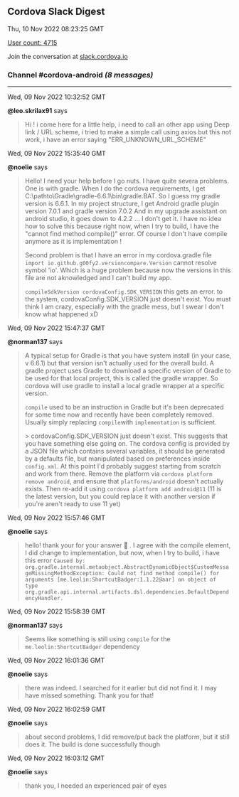 ## Cordova Slack Digest
Thu, 10 Nov 2022 08:23:25 GMT

[User count: 4715](https://cordova.slack.com/)


Join the conversation at [slack.cordova.io](http://slack.cordova.io/)

### __Channel #cordova-android__ _(8 messages)_
---

Wed, 09 Nov 2022 10:32:52 GMT

__@leo.skrilax91__ says 
> Hi !
> i come here for a little help, i need to call an other app using Deep link / URL scheme, i tried to make a simple call using axios but this not work, i have an error saying "ERR_UNKNOWN_URL_SCHEME"
> 

Wed, 09 Nov 2022 15:35:40 GMT

__@noelie__ says 
> Hello! I need your help before I go nuts.
> I have quite severa problems.
> One is with gradle. When I do the cordova requirements, I get C:\pathto\Gradle\gradle-6.6.1\bin\gradle.BAT. So I guess my gradle version is 6.6.1.
> In my project structure, I get Android gradle plugin version 7.0.1 and gradle version 7.0.2
> And in my upgrade assistant on android studio, it goes down to 4.2.2 ... I don't get it. I have no idea how to solve this because right now, when I try to build, I have the "cannot find method compile()"  error. Of course I don't have compile anymore as it is implementation !
> 
> Second problem is that I have an error in my cordova.gradle file
> ```import io.github.g00fy2.versioncompare.Version```
> cannot resolve symbol 'io'. Which is a huge problem because now the versions in this file are not aknowledged and I can't build my app.
> 
> ```compileSdkVersion cordovaConfig.SDK_VERSION```
> this gets an error. to the system, cordovaConfig.SDK_VERSION just doesn't exist.
> You must think I am crazy, especially with the gradle mess, but I swear I don't know what happened xD
> 

Wed, 09 Nov 2022 15:47:37 GMT

__@norman137__ says 
> A typical setup for Gradle is that you have system install (in your case, v 6.6.1) but that version isn't actually used for the overall build. A gradle project uses Gradle to download a specific version of Gradle to be used for that local project, this is called the gradle wrapper. So cordova will use gradle to install a local gradle wrapper at a specific version.
> 
> `compile` used to be an instruction in Gradle but it's been deprecated for some time now and recently have been completely removed. Usually simply replacing `compile`with `implementation` is sufficient.
> 
> &gt; cordovaConfig.SDK_VERSION just doesn't exist.
> This suggests that you have something else going on. The cordova config is provided by a JSON file which contains several variables, it should be generated by a defaults file, but manipulated based on preferences inside `config.xml`. At this point I'd probably suggest starting from scratch and work from there. Remove the platform via `cordova platform remove android`, and ensure that `platforms/android` doesn't actually exists. Then re-add it using `cordova platform add android@11` (11 is the latest version, but you could replace it with another version if you're aren't ready to use 11 yet)
> 

Wed, 09 Nov 2022 15:57:46 GMT

__@noelie__ says 
> hello! thank your for your answer 🙂 .
> I agree with the compile element, I did change to implementation, but now, when I try to build, i have this error
> `Caused by: org.gradle.internal.metaobject.AbstractDynamicObject$CustomMessageMissingMethodException: Could not find method compile() for arguments [me.leolin:ShortcutBadger:1.1.22@aar] on object of type org.gradle.api.internal.artifacts.dsl.dependencies.DefaultDependencyHandler.`
> 

Wed, 09 Nov 2022 15:58:39 GMT

__@norman137__ says 
> Seems like something is still using `compile` for the `me.leolin:ShortcutBadger` dependency
> 

Wed, 09 Nov 2022 16:01:36 GMT

__@noelie__ says 
> there was indeed. I searched for it earlier but did not find it. I may have missed something. Thank you for that!
> 

Wed, 09 Nov 2022 16:02:59 GMT

__@noelie__ says 
> about second problems, I did remove/put back the platform, but it still does it. The build is done successfully though
> 

Wed, 09 Nov 2022 16:03:12 GMT

__@noelie__ says 
> thank you, I needed an experienced pair of eyes
> 
